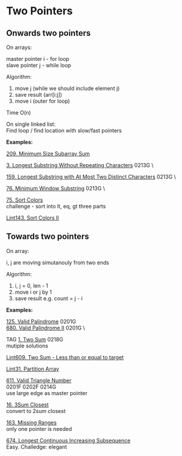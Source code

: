 # Two Pointers

## Onwards two pointers

On arrays:

master pointer i - for loop
\
slave pointer j - while loop

Algorithm:
  1. move j (while we should include element j)
  2. save result (arr[i:j])
  3. move i (outer for loop)

Time O(n)

On single linked list:\
Find loop / find location with slow/fast pointers


__Examples:__

[209. Minimum Size Subarray Sum](https://leetcode.com/problems/minimum-size-subarray-sum/)

[3. Longest Substring Without Repeating Characters](https://leetcode.com/problems/longest-substring-without-repeating-characters/)
0213G \

[159. Longest Substring with At Most Two Distinct Characters](https://leetcode.com/problems/longest-substring-with-at-most-two-distinct-characters/)
0213G \

[76. Minimum Window Substring](https://leetcode.com/problems/minimum-window-substring/)
0213G \

[75. Sort Colors](https://leetcode.com/problems/sort-colors/)
\
challenge - sort into lt, eq, gt three parts

[Lint143. Sort Colors II](https://www.lintcode.com/problem/sort-colors-ii/description)



## Towards two pointers

On array:

i, j are moving simutanouly from two ends

Algorithm:
  1. i, j = 0, len - 1
  2. move i or j by 1
  3. save result e.g. count = j - i


__Examples:__

[125. Valid Palindrome](https://leetcode.com/problems/valid-palindrome/)
0201G \
[680. Valid Palindrome II](https://leetcode.com/problems/valid-palindrome-ii/)
0201G \

TAG
[1. Two Sum](https://leetcode.com/problems/two-sum/) 
0218G \
mutiple solutions

[Lint609. Two Sum - Less than or equal to target](https://www.lintcode.com/problem/two-sum-less-than-or-equal-to-target/)

[Lint31. Partition Array](https://www.lintcode.com/problem/partition-array/description)

[611. Valid Triangle Number](https://leetcode.com/problems/valid-triangle-number/)  
0201F 0202F 0214G\
use large edge as master pointer

[16. 3Sum Closest](https://leetcode.com/problems/3sum-closest/)
\
convert to 2sum closest

[163. Missing Ranges](https://leetcode.com/problems/missing-ranges/) 
\
only one pointer is needed

[674. Longest Continuous Increasing Subsequence](https://leetcode.com/problems/longest-continuous-increasing-subsequence/)
\
Easy. Challedge: elegant

